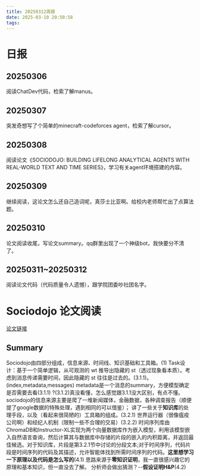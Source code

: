 ```yaml
---
title: 20250312周报
date: 2025-03-10 20:50:58
tags:
---
```


# 日报 
## 20250306
阅读ChatDev代码，检索了解manus。
## 20250307
突发奇想写了个简单的minecraft-codeforces agent，检索了解cursor。
## 20250308
阅读论文《SOCIODOJO: BUILDING LIFELONG ANALYTICAL AGENTS WITH REAL-WORLD TEXT AND TIME SERIES》，学习有关agent环境搭建的内容。
## 20250309
继续阅读，这论文怎么还自己造词呢，真莎士比亚啊。给校内老师帮忙出了点算法题。
## 20250310
论文阅读收尾，写论文summary。qq群里出现了一个神级bot，我快要分不清了。
## 20250311~20250312
阅读论文代码（代码质量令人遗憾），跟学院团委吵社团名字。

# Sociodojo 论文阅读
[论文链接](https://openreview.net/forum?id=s9z0HzWJJp)
## Summary
Sociodojo由四部分组成，信息来源、时间线、知识基础和工具箱。(1)
Task设计：基于一个简单逻辑，从可观测的 wt 推导出隐藏的 st（透过现象看本质）。考虑到消息传递需要时间，因此隐藏的 st 往往是过去的。(3.1.1)。
(index,metadata,messages) metadata是一个消息的summary，方便模型确定是否需要去看(3.1.1)
?(3.1.2)真没看懂，怎么感觉跟3.1.1没大区别，有点不懂。
sociodojo的信息来源主要是爬了一堆新闻媒体，金融数据，各种调查报告（顺便提了google数据的特殊处理，遇到相同的可以借鉴）；
讲了一些关于**知识库**的处理手段，以及（看起来很简陋的）工具箱的组成。(3.2.1)
世界运行器（很像瘟疫公司啊）和经纪人机制（限制一些不合理的交易）(3.2.2)
时间序列库由ChromaDB和Instructor-XL实现为两个向量数据库作为嵌入模型，利用该模型嵌入自然语言查询，然后计算其与数据库中存储的片段的嵌入的内积距离，并返回最佳候选。对于知识库，片段是第3.2.1节中讨论的分段文本;对于时间序列，代码片段是时间序列的代码及其描述，允许智能体找到所需时间序列的代码。**这里想学习一下原理以及代码是怎么写的**(4.1)
思路来源于**零知识证明**，我一直很感兴趣它的原理和基本知识，但一直没去了解。
分析师会做出猜测？--**假设证明H&P**(4.2)